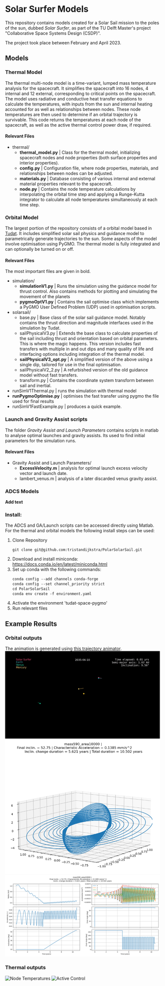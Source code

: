# Solar Surfer Models
This repository contains models created for a Solar Sail mission to the poles of the sun, dubbed *Solar Surfer*, as part of the TU Delft Master's project "Collaborative Space Systems Design (CSDP)".

The project took place between February and April 2023.
## Models
### Thermal Model
The thermal multi-node model is a time-variant, lumped mass temperature analysis for the spacecraft. It simplifies the spacecraft into 16 nodes, 4 internal and 12 external, corresponding to critical points on the spacecraft. The model uses radiative and conductive heat transfer equations to calculate the temperatures, with inputs from the sun and internal heating accounted for as well as relationships between nodes. These node temperatures are then used to determine if an orbital trajectory is survivable. This code returns the temperatures at each node of the spacecraft, as well as the active thermal control power draw, if required.
#### Relevant Files
- thermal/
  - **thermal_model.py** | Class for the thermal model, initializing spacecraft nodes and node properties (both surface properties and interior properties).
  - **config.py** | Configuration file, where node properties, materials, and relationships between nodes can be adjusted.
  - **materials.py** | Database consisting of various internal and external material properties relevant to the spacecraft.
  - **node.py** | Contains the node temperature calculations by interpolating the orbital time step and applying a Runge-Kutta integrator to calculate all node temperatures simultaneously at each time step.
### Orbital Model
The largest portion of the repository consists of a orbital model based in [Tudat](https://docs.tudat.space/en/latest/). It includes simplified solar sail physics and guidance model to parametrically generate trajectories to the sun. Some aspects of the model involve optimisation using PyGMO. The thermal model is fully integrated and can optionally be turned on or off.
#### Relevant Files
The most important files are given in bold.
- simulation/
  - **simulationV1.py** | Runs the simulation using the guidance model for thrust control. Also contains methods for plotting and simulating the movement of the planets
  - **pygmoOptV1.py** | Contains the sail optimise class which implements a PyGMO User Defined Problem (UDP) used in optimisation scripts.
- solarsail/
  - base.py | Base class of the solar sail guidance model. Notably contains the thrust direction and magnitude interfaces used in the simulation by Tudat.
  - sailPhysicalV3.py | Extends the base class to calculate properties of the sail including thrust and orientation based on orbital parameters. This is where the magic happens. This version includes fast transfers with multiple in and out dips and many quality of life and interfacing options including integration of the thermal model.
  - **sailPhysicalV3_opt.py** | A simplified version of the above using a single dip, tailored for use in the final optimisation.
  - sailPhysicalV2_2.py | A refurbished version of the old guidance model without fast transfers.
  - transform.py | Contains the coordinate system transform between sail and inertial.
- runSimV1Thermal.py | runs the simulation with thermal model
- **runPygmoOptimise.py** | optimises the fast transfer using pygmo the file used for final results
- runSimV1FastExample.py | produces a quick example.
### Launch and Gravity Assist scripts
The folder *Gravity Assist and Launch Parameters* contains scripts in matlab to analyse optimal launches and gravity assists. Its used to find initial parameters for the simulation runs.
#### Relevant Files
- Gravity Assist and Launch Parameters/
  - **ExcessVelocity.m** | analysis for optimal launch excess velocity vector and launch date.
  - lambert_venus.m | analysis of a later discarded venus gravity assist.
### ADCS Models
**Add text**
### Install:
The ADCS and GA/Launch scripts can be accessed directly using Matlab. For the thermal and orbital models the following install steps can be used:
1. Clone Repository
   ```
   git clone git@github.com:tristandijkstra/PolarSolarSail.git
   ```
2. Download and install miniconda: https://docs.conda.io/en/latest/miniconda.html
3. Set up conda with the following commands:
   ```
   conda config --add channels conda-forge
   conda config --set channel_priority strict
   cd PolarSolarSail
   conda env create -f environment.yaml
   ```
4. Activate the environment 'tudat-space-pygmo'
5. Run relevant files
## Example Results

### Orbital outputs
The animation is generated using [this trajectory animator](https://github.com/tristandijkstra/TrajectoryAnimator).
![Orbit animation](doc/anim.gif)
![orb](doc/orb.png)
![data](doc/data.png)

### Thermal outputs
![Node Temperatures](doc/boxplot_labelled.png)
![Active Control](doc/active_thermal_control.png)
